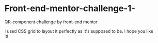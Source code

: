 # Front-end-mentor-challenge-1-  
QR-component challenge by front-end mentor


I used CSS grid to layout it perfectly as it's supposed to be.
I hope you like it!
